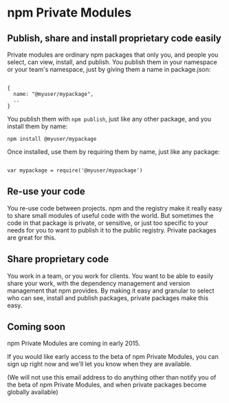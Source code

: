 <hgroup>
<h1>npm Private Modules</h1>
<h2>Publish, share and install proprietary code easily</h2>
</hgroup>

Private modules are ordinary npm packages that only you, and people you select,
can view, install, and publish. You publish them in your namespace or your team's namespace, just by giving them a name in package.json:

<code>
{
  name: "@myuser/mypackage",
  ..
}
</code>

You publish them with `npm publish`, just like any other package, and you install
them by name:

<code>npm install @myuser/mypackage</code>

Once installed, use them by requiring them by name, just like any package:

<code>
var mypackage = require('@myuser/mypackage')
</code>

## Re-use your code

You re-use code between projects. npm and the registry make it really easy to
share small modules of useful code with the world. But sometimes the code in that 
package is private, or sensitive, or just too specific to your needs for you to
want to publish it to the public registry. Private packages are great for this.

## Share proprietary code

You work in a team, or you work for clients. You want to be able to easily share 
your work, with the dependency management and version management that npm provides.
By making it easy and granular to select who can see, install and publish packages,
private packages make this easy.

## Coming soon

npm Private Modules are coming in early 2015. 

If you would like early access to the beta of npm Private Modules, you can sign up right now and we'll let you know
when they are available.

<script charset="utf-8" src="//js.hsforms.net/forms/current.js"></script>
<div id="private-module-signup-form"></div>

(We will not use this email address to do anything other than notify you of 
the beta of npm Private Modules, and when private packages become globally available)
